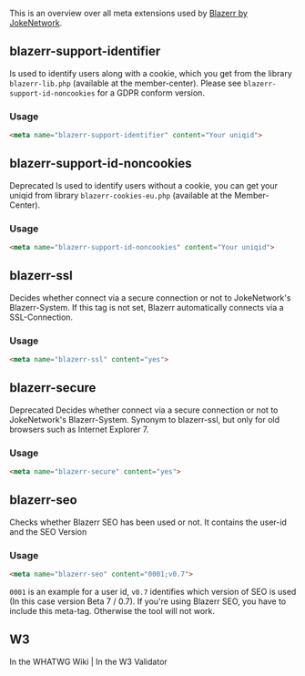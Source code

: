 This is an overview over all meta extensions used by [Blazerr by JokeNetwork](https://jokenetwork.de).

## blazerr-support-identifier

Is used to identify users along with a cookie, which you get from the library `blazerr-lib.php` (available at the member-center). 
Please see `blazerr-support-id-noncookies` for a GDPR conform version.

### Usage

````html
<meta name="blazerr-support-identifier" content="Your uniqid">
````

## blazerr-support-id-noncookies
<span class="badge rounded-pill bg-secondary">Deprecated</span> Is used to identify users without a cookie, you can get your uniqid from library `blazerr-cookies-eu.php` (available at the Member-Center).

### Usage

````html
<meta name="blazerr-support-id-noncookies" content="Your uniqid">
````

## blazerr-ssl

Decides whether connect via a secure connection or not to JokeNetwork's Blazerr-System. If this tag is not set, Blazerr automatically connects via a SSL-Connection.

### Usage

````html
<meta name="blazerr-ssl" content="yes">
````

## blazerr-secure

<span class="badge rounded-pill bg-secondary">Deprecated</span> Decides whether connect via a secure connection or not to JokeNetwork's Blazerr-System. Synonym to blazerr-ssl, but only for old browsers such as Internet Explorer 7.

### Usage

````html
<meta name="blazerr-secure" content="yes">
````

## blazerr-seo

Checks whether Blazerr SEO has been used or not. It contains the user-id and the SEO Version

### Usage

````html
<meta name="blazerr-seo" content="0001;v0.7">
````

`0001` is an example for a user id, `v0.7` identifies which version of SEO is used (In this case version Beta 7 / 0.7). If you're using Blazerr SEO, you have to include this meta-tag. Otherwise the tool will not work.

## W3

<i class="fas fa-check"></i> In the WHATWG Wiki | <i class="fas fa-check"></i>  In the W3 Validator
